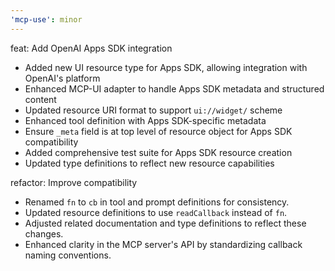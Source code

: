 ```yaml
---
'mcp-use': minor
---
```


feat: Add OpenAI Apps SDK integration

- Added new UI resource type for Apps SDK, allowing integration with OpenAI's platform
- Enhanced MCP-UI adapter to handle Apps SDK metadata and structured content
- Updated resource URI format to support `ui://widget/` scheme
- Enhanced tool definition with Apps SDK-specific metadata
- Ensure `_meta` field is at top level of resource object for Apps SDK compatibility
- Added comprehensive test suite for Apps SDK resource creation
- Updated type definitions to reflect new resource capabilities

refactor: Improve compatibility

- Renamed `fn` to `cb` in tool and prompt definitions for consistency.
- Updated resource definitions to use `readCallback` instead of `fn`.
- Adjusted related documentation and type definitions to reflect these changes.
- Enhanced clarity in the MCP server's API by standardizing callback naming conventions.

